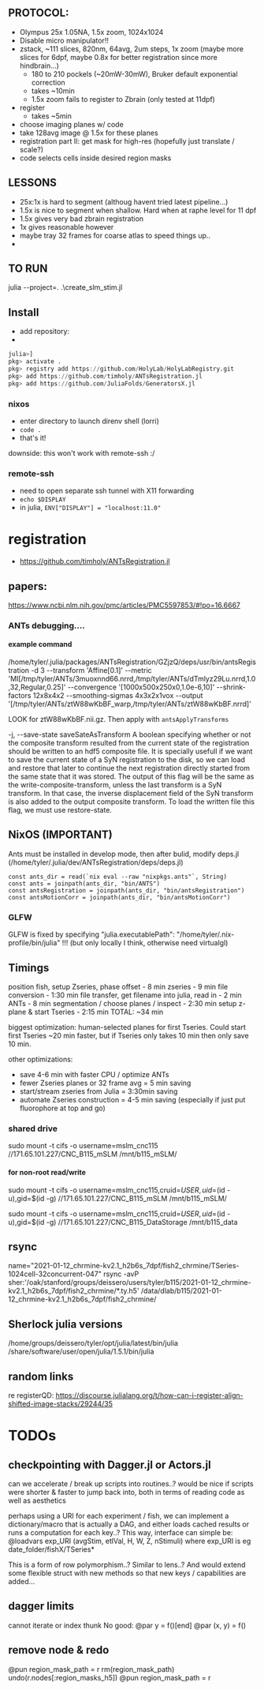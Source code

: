 
## PROTOCOL:
- Olympus 25x 1.05NA, 1.5x zoom, 1024x1024
- Disable micro manipulator!!
- zstack, ~111 slices, 820nm, 64avg, 2um steps, 1x zoom (maybe more slices for 6dpf, maybe 0.8x for better registration since more hindbrain...)
    - 180 to 210 pockels (~20mW-30mW), Bruker default exponential correction
    - takes ~10min
    - 1.5x zoom fails to register to Zbrain (only tested at 11dpf)
- register 
  - takes ~5min
- choose imaging planes w/ code
- take 128avg image @ 1.5x for these planes
- registration part II: get mask for high-res (hopefully just translate / scale?)
- code selects cells inside desired region masks

## LESSONS
- 25x:1x is hard to segment (althoug havent tried latest pipeline...)
- 1.5x is nice to segment when shallow. Hard when at raphe level for 11 dpf
- 1.5x gives very bad zbrain registration
- 1x gives reasonable however
- maybe tray 32 frames for coarse atlas to speed things up..
- 
## TO RUN
julia --project=. .\create_slm_stim.jl

## Install
- add repository:
- 
```julia
julia>]
pkg> activate .
pkg> registry add https://github.com/HolyLab/HolyLabRegistry.git
pkg> add https://github.com/timholy/ANTsRegistration.jl
pkg> add https://github.com/JuliaFolds/GeneratorsX.jl
```


### nixos
- enter directory to launch direnv shell (lorri)
- `code .`
- that's it!

downside: this won't work with remote-ssh :/

### remote-ssh
- need to open separate ssh tunnel with X11 forwarding
- `echo $DISPLAY`
- in julia, `ENV["DISPLAY"] = "localhost:11.0"`


# registration
- https://github.com/timholy/ANTsRegistration.jl


## papers:
https://www.ncbi.nlm.nih.gov/pmc/articles/PMC5597853/#!po=16.6667



### ANTs debugging....
#### example command
/home/tyler/.julia/packages/ANTsRegistration/GZjzQ/deps/usr/bin/antsRegistration -d 3 --transform 'Affine[0.1]' --metric 'MI[/tmp/tyler/ANTs/3muoxnnd66.nrrd,/tmp/tyler/ANTs/dTmlyz29Lu.nrrd,1.0,32,Regular,0.25]' --convergence '[1000x500x250x0,1.0e-6,10]' --shrink-factors 12x8x4x2 --smoothing-sigmas 4x3x2x1vox --output '[/tmp/tyler/ANTs/ztW88wKbBF_warp,/tmp/tyler/ANTs/ztW88wKbBF.nrrd]'

LOOK for ztW88wKbBF.nii.gz. Then apply with `antsApplyTransforms`

-j, --save-state saveSateAsTransform
          A boolean specifying whether or not the composite transform resulted from the 
          current state of the registration should be written to an hdf5 composite file. 
          It is specially usefull if we want to save the current state of a SyN 
          registration to the disk, so we can load and restore that later to continue the 
          next registration directly started from the same state that it was stored. The 
          output of this flag will be the same as the write-composite-transform, unless 
          the last transform is a SyN transform. In that case, the inverse displacement 
          field of the SyN transform is also added to the output composite transform. To 
          load the written file this flag, we must use restore-state.


## NixOS (IMPORTANT)

Ants must be installed in develop mode, then after bulid, modify deps.jl (/home/tyler/.julia/dev/ANTsRegistration/deps/deps.jl) 
```
const ants_dir = read(`nix eval --raw "nixpkgs.ants"`, String)
const ants = joinpath(ants_dir, "bin/ANTS")
const antsRegistration = joinpath(ants_dir, "bin/antsRegistration")
const antsMotionCorr = joinpath(ants_dir, "bin/antsMotionCorr")
```

### GLFW
GLFW is fixed by specifying "julia.executablePath": "/home/tyler/.nix-profile/bin/julia" !!! (but only locally I think, otherwise need virtualgl)

## Timings
position fish, setup Zseries, phase offset - 8 min
zseries - 9 min
file conversion - 1:30 min
file transfer, get filename into julia, read in - 2 min
ANTs - 8 min
segmentation / choose planes / inspect - 2:30 min
setup z-plane & start Tseries - 2:15 min
TOTAL: ~34 min

biggest optimization: human-selected planes for first Tseries.
Could start first Tseries ~20 min faster, but if Tseries only
takes 10 min then only save 10 min.

other optimizations:
- save 4-6 min with faster CPU / optimize ANTs
- fewer Zseries planes or 32 frame avg = 5 min saving
- start/stream zseries from Julia = 3:30min saving
- automate Zseries construction = 4-5 min saving
  (especially if just put fluorophore at top and go)


### shared drive
sudo mount -t cifs -o username=mslm_cnc115 //171.65.101.227/CNC_B115_mSLM /mnt/b115_mSLM/

#### for non-root read/write
sudo mount -t cifs -o username=mslm_cnc115,cruid=$USER,uid=$(id -u),gid=$(id -g) //171.65.101.227/CNC_B115_mSLM /mnt/b115_mSLM/

sudo mount -t cifs -o username=mslm_cnc115,cruid=$USER,uid=$(id -u),gid=$(id -g) //171.65.101.227/CNC_B115_DataStorage /mnt/b115_data

## rsync
name="2021-01-12_chrmine-kv2.1_h2b6s_7dpf/fish2_chrmine/TSeries-1024cell-32concurrent-047"
rsync -avP sher:'/oak/stanford/groups/deissero/users/tyler/b115/2021-01-12_chrmine-kv2.1_h2b6s_7dpf/fish2_chrmine/*.ty.h5' /data/dlab/b115/2021-01-12_chrmine-kv2.1_h2b6s_7dpf/fish2_chrmine/

## Sherlock julia versions
/home/groups/deissero/tyler/opt/julia/latest/bin/julia
/share/software/user/open/julia/1.5.1/bin/julia

## random links
re registerQD: https://discourse.julialang.org/t/how-can-i-register-align-shifted-image-stacks/29244/35

# TODOs

## checkpointing with Dagger.jl or Actors.jl
can we accelerate / break up scripts into routines..? would be nice
if scripts were shorter & faster to jump back into, both in terms
of reading code as well as aesthetics

perhaps using a URI for each experiment / fish, we can implement a
dictionary/macro that is actually a DAG, and either loads cached results
or runs a computation for each key..? This way, interface can simple be:
@loadvars exp_URI (avgStim, etlVal, H, W, Z, nStimuli)
where exp_URI is eg date_folder/fishX/TSeries*

This is a form of row polymorphism..? Similar to lens..?
And would extend some flexible struct with new methods so
that new keys / capabilities are added...

## dagger limits
cannot iterate or index thunk
No good:
@par y = f()[end]
@par (x, y) = f()

## remove node & redo
@pun region_mask_path = r
rm(region_mask_path)
undo(r.nodes[:region_masks_h5])
@pun region_mask_path = r